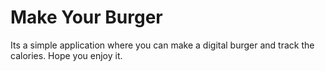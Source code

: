 # Make Your Burger
Its a simple application where you can make a digital burger and track the calories. Hope you enjoy it.
